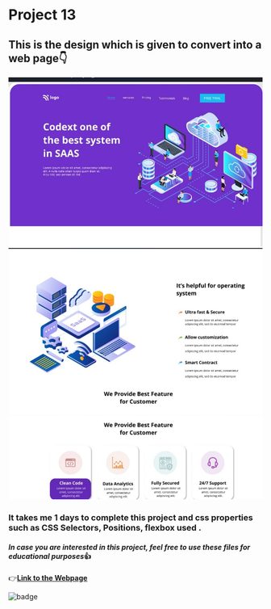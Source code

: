 # Project 13

## This is the design which is given to convert into a web page👇

![Website Design in image format](./1.jpeg)
![Website Design in image format](./2.jpeg)
![Website Design in image format](./3.jpeg)

### It takes me 1 days to complete this project and css properties such as CSS Selectors, Positions, flexbox used .

#### *In case you are interested in this project, feel free to use these files for educational purposes*👍
👉[**Link to the Webpage**](https://ineuron-live-class-project-13.netlify.app/)

![badge](https://img.shields.io/badge/html--css-Project-lightgrey)





